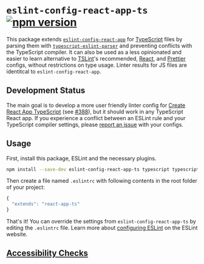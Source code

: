 # `eslint-config-react-app-ts` [![npm version](https://badge.fury.io/js/eslint-config-react-app-ts.svg)](https://badge.fury.io/js/eslint-config-react-app-ts)

This package extends [`eslint-config-react-app`](https://github.com/facebook/create-react-app/tree/master/packages/eslint-config-react-app) for [TypeScript](https://www.typescriptlang.org/) files by parsing them with [`typescript-eslint-parser`](https://github.com/eslint/typescript-eslint-parser) and preventing conflicts with the TypeScript compiler. It can also be used as a less opinionated and easier to learn alternative to [TSLint](https://github.com/palantir/tslint)'s recommended, [React](https://github.com/palantir/tslint-react), and [Prettier](https://www.npmjs.com/package/tslint-config-prettier) configs, without restrictions on type usage. Linter results for JS files are identitcal to `eslint-config-react-app`.

## Development Status

The main goal is to develop a more user friendly linter config for [Create React App TypeScript](https://github.com/wmonk/create-react-app-typescript) (see [#388](https://github.com/wmonk/create-react-app-typescript/pull/388)), but it should work in any TypeScript React app. If you experience a conflict between an ESLint rule and your TypeScript compiler settings, please [report an issue](https://github.com/nickmccurdy/eslint-config-react-app-ts/issues/new) with your configs.

## Usage

First, install this package, ESLint and the necessary plugins.

```sh
npm install --save-dev eslint-config-react-app-ts typescript typescript-eslint-parser eslint-config-react-app babel-eslint@^7.2.3 eslint@^4.1.1 eslint-plugin-flowtype@^2.34.1 eslint-plugin-import@^2.6.0 eslint-plugin-jsx-a11y@^5.1.1 eslint-plugin-react@^7.1.0
```

Then create a file named `.eslintrc` with following contents in the root folder of your project:

```js
{
  "extends": "react-app-ts"
}
```

That's it! You can override the settings from `eslint-config-react-app-ts` by editing the `.eslintrc` file. Learn more about [configuring ESLint](http://eslint.org/docs/user-guide/configuring) on the ESLint website.

## [Accessibility Checks](https://github.com/facebook/create-react-app/tree/master/packages/eslint-config-react-app#accessibility-checks)
